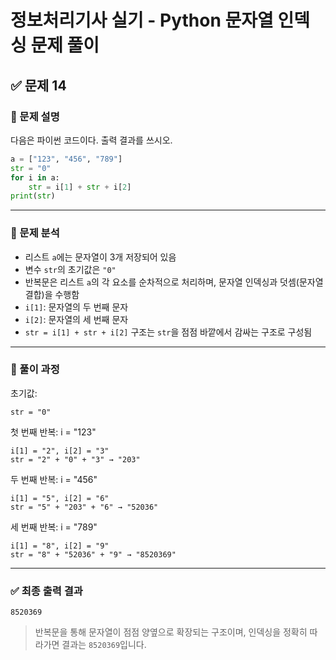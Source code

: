 # 정보처리기사 실기 - Python 문자열 인덱싱 문제 풀이

## ✅ 문제 14

### 📘 문제 설명  
다음은 파이썬 코드이다. 출력 결과를 쓰시오.

```python
a = ["123", "456", "789"]
str = "0"
for i in a:
    str = i[1] + str + i[2]
print(str)
```

---

### 🔎 문제 분석

- 리스트 `a`에는 문자열이 3개 저장되어 있음
- 변수 `str`의 초기값은 `"0"`
- 반복문은 리스트 `a`의 각 요소를 순차적으로 처리하며, 문자열 인덱싱과 덧셈(문자열 결합)을 수행함
- `i[1]`: 문자열의 두 번째 문자  
- `i[2]`: 문자열의 세 번째 문자  
- `str = i[1] + str + i[2]` 구조는 `str`을 점점 바깥에서 감싸는 구조로 구성됨

---

### 🧮 풀이 과정

초기값:
```
str = "0"
```

첫 번째 반복: i = "123"
```
i[1] = "2", i[2] = "3"
str = "2" + "0" + "3" → "203"
```

두 번째 반복: i = "456"
```
i[1] = "5", i[2] = "6"
str = "5" + "203" + "6" → "52036"
```

세 번째 반복: i = "789"
```
i[1] = "8", i[2] = "9"
str = "8" + "52036" + "9" → "8520369"
```

---

### ✅ 최종 출력 결과

```
8520369
```

> 반복문을 통해 문자열이 점점 양옆으로 확장되는 구조이며, 인덱싱을 정확히 따라가면 결과는 `8520369`입니다.
